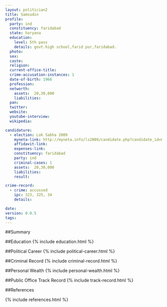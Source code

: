 ```yaml
---
layout: politician2
title: Samsudin
profile: 
  party: ind
  constituency: faridabad
  state: haryana
  education: 
    level: 5th pass
    details: govt.high school,farid pur,faridabad.
  photo: 
  sex: 
  caste: 
  religion: 
  current-office-title: 
  crime-accusation-instances: 1
  date-of-birth: 1966
  profession: 
  networth: 
    assets:  20,30,000
    liabilities: 
  pan: 
  twitter: 
  website: 
  youtube-interview: 
  wikipedia: 

candidature: 
  - election: Lok Sabha 2009
    myneta-link: http://myneta.info/ls2009/candidate.php?candidate_id=6757
    affidavit-link: 
    expenses-link: 
    constituency: faridabad 
    party: ind
    criminal-cases: 1
    assets:  20,30,000
    liabilities: 
    result:  

crime-record: 
  - crime: accussed
    ipc: 323, 325, 34
    details:    

date: 
version: 0.0.5
tags: 
---
```

##Summary


##Education
{% include education.html %}


##Political Career
{% include political-career.html %}


##Criminal Record
{% include criminal-record.html %}


##Personal Wealth
{% include personal-wealth.html %}


##Public Office Track Record
{% include track-record.html %}


##References


{% include references.html %}